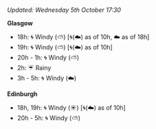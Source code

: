 *Updated: Wednesday 5th October 17:30*

**Glasgow**

* 18h: :cyclone: Windy (:partly_sunny:) [:cyclone:(:cloud:) as of 10h, :cloud: as of 18h]
* 19h: :cyclone: Windy (:partly_sunny:) [:cyclone:(:cloud:) as of 10h]
* 20h - 1h: :cyclone: Windy (:partly_sunny:)
* 2h: :umbrella: Rainy
* 3h - 5h: :cyclone: Windy (:cloud:)

**Edinburgh**

* 18h, 19h: :cyclone: Windy (:sunny:) [:cyclone:(:cloud:) as of 10h]
* 20h - 5h: :cyclone: Windy (:partly_sunny:)
